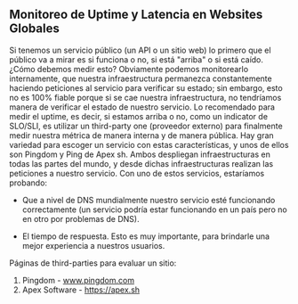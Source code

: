 <h2 align="left"> Monitoreo de Uptime y Latencia en Websites Globales </h2>

<p align="left"> Si tenemos un servicio público (un API o un sitio web) lo primero que el público va a mirar es si funciona o no, si está "arriba" o si está caído. ¿Cómo debemos medir esto? Obviamente podemos monitorearlo internamente, que nuestra infraestructura permanezca constantemente haciendo peticiones al servicio para verificar su estado; sin embargo, esto no es 100% fiable porque si se cae nuestra infraestructura, no tendríamos manera de verificar el estado de nuestro servicio. Lo recomendado para medir el uptime, es decir, si estamos arriba o no, como un indicator de SLO/SLI, es utilizar un third-party one (proveedor externo) para finalmente medir nuestra métrica de manera interna y de manera pública. Hay gran variedad para escoger un servicio con estas características, y unos de ellos son Pingdom y Ping de Apex sh. Ambos despliegan infraestructuras en todas las partes del mundo, y desde dichas infraestructuras realizan las peticiones a nuestro servicio. Con uno de estos servicios, estaríamos probando:

* Que a nivel de DNS mundialmente nuestro servicio esté funcionando correctamente (un servicio podría estar funcionando en un país pero no en otro por problemas de DNS).

* El tiempo de respuesta. Esto es muy importante, para brindarle una mejor experiencia a nuestros usuarios.

Páginas de third-parties para evaluar un sitio:

1. Pingdom - www.pingdom.com 
2. Apex Software - https://apex.sh

 </p>